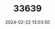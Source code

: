 ---
title: "33639"
category: "Elaeocarpus blascoi"
draft: false
date: 2024-02-22 13:03:50
languages:
  English: ["Rudrakhsa Tree"]
---
